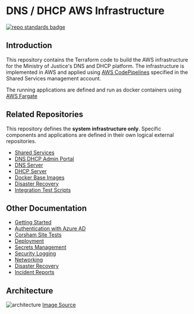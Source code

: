 # DNS / DHCP AWS Infrastructure

[![repo standards badge](https://img.shields.io/badge/dynamic/json?color=blue&style=flat&logo=github&labelColor=32393F&label=MoJ%20Compliant&query=%24.result&url=https%3A%2F%2Foperations-engineering-reports.cloud-platform.service.justice.gov.uk%2Fapi%2Fv1%2Fcompliant_public_repositories%2Fstaff-device-dns-dhcp-infrastructure)](https://operations-engineering-reports.cloud-platform.service.justice.gov.uk/public-github-repositories.html#staff-device-dns-dhcp-infrastructure "Link to report")

## Introduction

This repository contains the Terraform code to build the AWS infrastructure for the Ministry of Justice's DNS and DHCP platform. The infrastructure is implemented in AWS and applied using [AWS CodePipelines](https://aws.amazon.com/codepipeline/) specified in the Shared Services management account.

The running applications are defined and run as docker containers using [AWS Fargate](https://aws.amazon.com/fargate/)

## Related Repositories

This repository defines the **system infrastructure only**. Specific components and applications are defined in their own logical external repositories.

- [Shared Services](https://github.com/ministryofjustice/staff-device-shared-services-infrastructure)
- [DNS DHCP Admin Portal](https://github.com/ministryofjustice/staff-device-dns-dhcp-admin)
- [DNS Server](https://github.com/ministryofjustice/staff-device-dns-server)
- [DHCP Server](https://github.com/ministryofjustice/staff-device-dhcp-server)
- [Docker Base Images](https://github.com/ministryofjustice/staff-device-docker-base-images)
- [Disaster Recovery](https://github.com/ministryofjustice/staff-device-dns-dhcp-disaster-recovery)
- [Integration Test Scripts](https://github.com/ministryofjustice/staff-device-logging-dns-dhcp-integration-tests)

## Other Documentation

- [Getting Started](documentation/getting-started.md)
- [Authentication with Azure AD](documentation/azure-ad.md)
- [Corsham Site Tests](documentation/corsham-test.md)
- [Deployment](documentation/deployment.md)
- [Secrets Management](documentation/secrets-management.md)
- [Security Logging](documentation/security-logging.md)
- [Networking](documentation/networking.md)
- [Disaster Recovery](documentation/disaster-recovery.md)
- [Incident Reports](documentation/incident-reports.md)

## Architecture

![architecture](diagrams/pttp-dns-dhcp-infra.png)
[Image Source](diagrams/pttp-dns-dhcp-infra.drawio)
